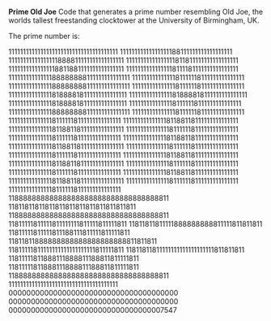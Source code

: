 **Prime Old Joe**
Code that generates a prime number resembling Old Joe, the worlds tallest freestanding clocktower at the University of Birmingham, UK.

The prime number is: 

11111111111111111111111111111111111111
11111111111111111188111111111111111111
11111111111111111888811111111111111111
11111111111111111811811111111111111111
11111111111111118811881111111111111111
11111111111111118111181111111111111111
11111111111111188888888111111111111111
11111111111111181111118111111111111111
11111111111111188888888111111111111111
11111111111111181111118111111111111111
11111111111111181888818111111111111111
11111111111111181888818111111111111111
11111111111111181888818111111111111111
11111111111111181111118111111111111111
11111111111111188888888111111111111111
11111111111111181111118111111111111111
11111111111111181111118111111111111111
11111111111111181188118111111111111111
11111111111111181188118111111111111111
11111111111111181111118111111111111111
11111111111111181111118111111111111111
11111111111111181188118111111111111111
11111111111111181188118111111111111111
11111111111111181111118111111111111111
11111111111111181111118111111111111111
11111111111111181188118111111111111111
11111111111111181188118111111111111111
11111111111111181111118111111111111111
11111111111111181111118111111111111111
11111111111111181188118111111111111111
11111111111111181188118111111111111111
11111111111111181111118111111111111111
11111111111111181111118111111111111111
11888888888888888888888888888888888811
11811811811811811811811811811811811811
11888888888888888888888888888888888811
11811111811111811111111811111811111811
11811811811111888888888811111811811811
11811111811111811188111811111811111811
11811811888888888888888888888811811811
11811111811111111111111111111811111811
11811811811111111111111111111811811811
11811111811888111888811188811811111811
11811111811888111888811188811811111811
11888888888888888888888888888888888811
11111111111111111111111111111111111111
00000000000000000000000000000000000000
00000000000000000000000000000000000000
00000000000000000000000000000000007547
